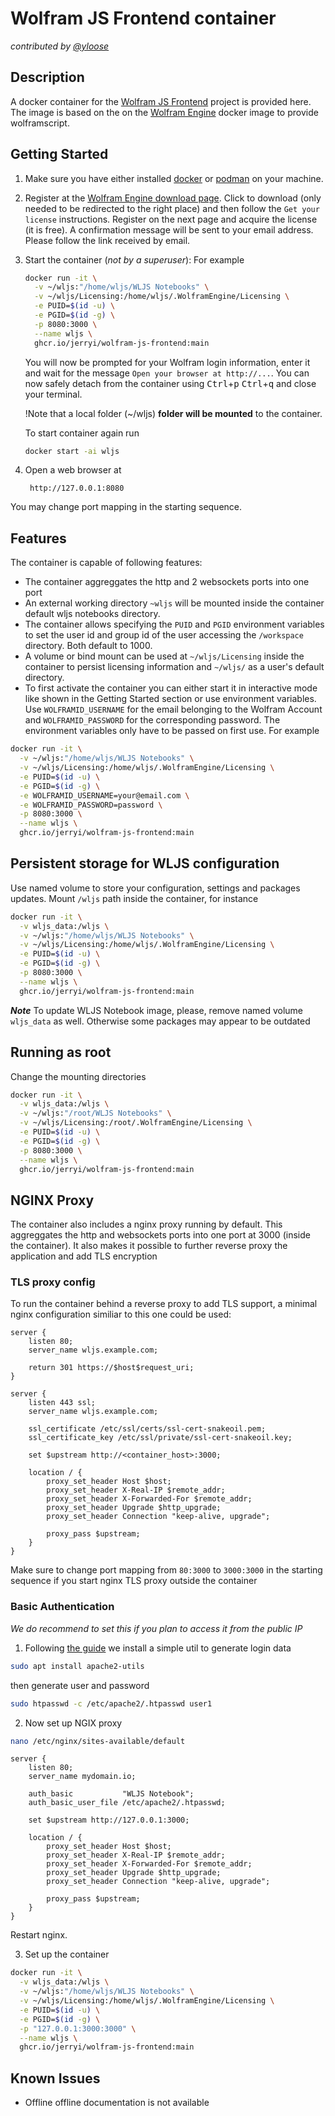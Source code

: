 # Wolfram JS Frontend container
*contributed by [@yloose](https://github.com/yloose)*

## Description
A docker container for the [Wolfram JS Frontend](https://github.com/JerryI/wolfram-js-frontend) project is provided here. The image is based on the on the [Wolfram Engine](https://hub.docker.com/r/wolframresearch/wolframengine) docker image to provide wolframscript.

## Getting Started

1. Make sure you have either installed [docker](https://docs.docker.com/engine/install/) or [podman](https://podman.io/get-started) on your machine.

2. Register at the [Wolfram Engine download page](https://www.wolfram.com/engine/). Click to download (only needed to be redirected to the right place) and then follow the `Get your license` instructions. Register on the next page and acquire the license (it is free). A confirmation message will be sent to your email address. Please follow the link received by email.

3. Start the container (*not by a superuser*):
    For example

    ```bash
    docker run -it \
      -v ~/wljs:"/home/wljs/WLJS Notebooks" \
      -v ~/wljs/Licensing:/home/wljs/.WolframEngine/Licensing \
      -e PUID=$(id -u) \
      -e PGID=$(id -g) \
      -p 8080:3000 \
      --name wljs \
      ghcr.io/jerryi/wolfram-js-frontend:main
    ```

    You will now be prompted for your Wolfram login information, enter it and wait for the message `Open your browser at http://...`. You can now safely detach from the container using <kbd>Ctrl</kbd>+<kbd>p</kbd> <kbd>Ctrl</kbd>+<kbd>q</kbd> and close your terminal.

    !Note that a local folder (~/wljs) __folder will be mounted__ to the container.

    To start container again run

    ```bash
    docker start -ai wljs
    ```

4. Open a web browser at

        http://127.0.0.1:8080

You may change port mapping in the starting sequence.



## Features

The container is capable of following features:

- The container aggreggates the http and 2 websockets ports into one port
- An external working directory `~wljs` will be mounted inside the container default wljs notebooks directory.
- The container allows specifying the `PUID` and `PGID` environment variables to set the user id and group id of the user accessing the `/workspace` directory. Both default to 1000.
- A volume or bind mount can be used at `~/wljs/Licensing` inside the container to persist licensing information and `~/wljs/` as a user's default directory.
- To first activate the container you can either start it in interactive mode like shown in the Getting Started section or use environment variables. Use `WOLFRAMID_USERNAME` for the email belonging to the Wolfram Account and `WOLFRAMID_PASSWORD` for the corresponding password. The environment variables only have to be passed on first use. For example

```bash
docker run -it \
  -v ~/wljs:"/home/wljs/WLJS Notebooks" \
  -v ~/wljs/Licensing:/home/wljs/.WolframEngine/Licensing \
  -e PUID=$(id -u) \
  -e PGID=$(id -g) \
  -e WOLFRAMID_USERNAME=your@email.com \
  -e WOLFRAMID_PASSWORD=password \
  -p 8080:3000 \
  --name wljs \
  ghcr.io/jerryi/wolfram-js-frontend:main
```

## Persistent storage for WLJS configuration
Use named volume to store your configuration, settings and packages updates. Mount `/wljs` path inside the container, for instance

```bash
docker run -it \
  -v wljs_data:/wljs \
  -v ~/wljs:"/home/wljs/WLJS Notebooks" \
  -v ~/wljs/Licensing:/home/wljs/.WolframEngine/Licensing \
  -e PUID=$(id -u) \
  -e PGID=$(id -g) \
  -p 8080:3000 \
  --name wljs \
  ghcr.io/jerryi/wolfram-js-frontend:main
```

***Note***
To update WLJS Notebook image, please, remove named volume `wljs_data` as well. Otherwise some packages may appear to be outdated

## Running as root
Change the mounting directories

```bash
docker run -it \
  -v wljs_data:/wljs \
  -v ~/wljs:"/root/WLJS Notebooks" \
  -v ~/wljs/Licensing:/root/.WolframEngine/Licensing \
  -e PUID=$(id -u) \
  -e PGID=$(id -g) \
  -p 8080:3000 \
  --name wljs \
  ghcr.io/jerryi/wolfram-js-frontend:main
```

## NGINX Proxy
The container also includes a nginx proxy running by default. This aggreggates the http and websockets ports into one port at 3000 (inside the container). It also makes it possible to further reverse proxy the application and add TLS encryption

### TLS proxy config

To run the container behind a reverse proxy to add TLS support, a minimal nginx configuration similiar to this one could be used:

```
server {
    listen 80;
    server_name wljs.example.com;

    return 301 https://$host$request_uri;
}

server {
    listen 443 ssl;
    server_name wljs.example.com;
    
    ssl_certificate /etc/ssl/certs/ssl-cert-snakeoil.pem;
    ssl_certificate_key /etc/ssl/private/ssl-cert-snakeoil.key;

    set $upstream http://<container_host>:3000;

    location / {
        proxy_set_header Host $host;
        proxy_set_header X-Real-IP $remote_addr;
        proxy_set_header X-Forwarded-For $remote_addr;
        proxy_set_header Upgrade $http_upgrade;
        proxy_set_header Connection "keep-alive, upgrade";

        proxy_pass $upstream;
    }
}

```

Make sure to change port mapping from `80:3000` to `3000:3000` in the starting sequence if you start nginx TLS proxy outside the container

### Basic Authentication
*We do recommend to set this if you plan to access it from the public IP*

1. Following [the guide](https://docs.nginx.com/nginx/admin-guide/security-controls/configuring-http-basic-authentication/) we install a simple util to generate login data

```bash
sudo apt install apache2-utils
```

then generate user and password

```bash
sudo htpasswd -c /etc/apache2/.htpasswd user1
```

2. Now set up NGIX proxy

```bash
nano /etc/nginx/sites-available/default
```

```nginx
server {
    listen 80; 
    server_name mydomain.io;

    auth_basic           "WLJS Notebook";
    auth_basic_user_file /etc/apache2/.htpasswd;

    set $upstream http://127.0.0.1:3000;

    location / {
        proxy_set_header Host $host;
        proxy_set_header X-Real-IP $remote_addr;
        proxy_set_header X-Forwarded-For $remote_addr;
        proxy_set_header Upgrade $http_upgrade;
        proxy_set_header Connection "keep-alive, upgrade";

        proxy_pass $upstream;
    }
}
```

Restart nginx.

3. Set up the container

```bash
docker run -it \
  -v wljs_data:/wljs \
  -v ~/wljs:"/home/wljs/WLJS Notebooks" \
  -v ~/wljs/Licensing:/home/wljs/.WolframEngine/Licensing \
  -e PUID=$(id -u) \
  -e PGID=$(id -g) \
  -p "127.0.0.1:3000:3000" \
  --name wljs \
  ghcr.io/jerryi/wolfram-js-frontend:main
```




## Known Issues

- Offline offline documentation is not available